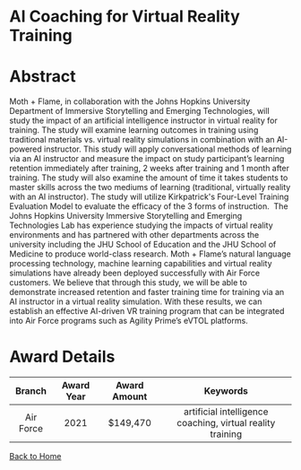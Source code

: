 
AI Coaching for Virtual Reality Training
========================================

# Abstract


Moth + Flame, in collaboration with the Johns Hopkins University Department of Immersive Storytelling and Emerging Technologies, will study the impact of an artificial intelligence instructor in virtual reality for training. The study will examine learning outcomes in training using traditional materials vs. virtual reality simulations in combination with an AI-powered instructor. This study will apply conversational methods of learning via an AI instructor and measure the impact on study participant’s learning retention immediately after training, 2 weeks after training and 1 month after training. The study will also examine the amount of time it takes students to master skills across the two mediums of learning (traditional, virtually reality with an AI instructor). The study will utilize Kirkpatrick's Four-Level Training Evaluation Model to evaluate the efficacy of the 3 forms of instruction.  The Johns Hopkins University Immersive Storytelling and Emerging Technologies Lab has experience studying the impacts of virtual reality environments and has partnered with other departments across the university including the JHU School of Education and the JHU School of Medicine to produce world-class research. Moth + Flame’s natural language processing technology, machine learning capabilities and virtual reality simulations have already been deployed successfully with Air Force customers. We believe that through this study, we will be able to demonstrate increased retention and faster training time for training via an AI instructor in a virtual reality simulation. With these results, we can establish an effective AI-driven VR training program that can be integrated into Air Force programs such as Agility Prime’s eVTOL platforms.  

# Award Details

|Branch|Award Year|Award Amount|Keywords|
| :---: | :---: | :---: | :---: |
|Air Force|2021|$149,470|artificial intelligence coaching, virtual reality training|
  
  


[Back to Home](https://github.com/chrischow/dod_sbir_awards#1791)